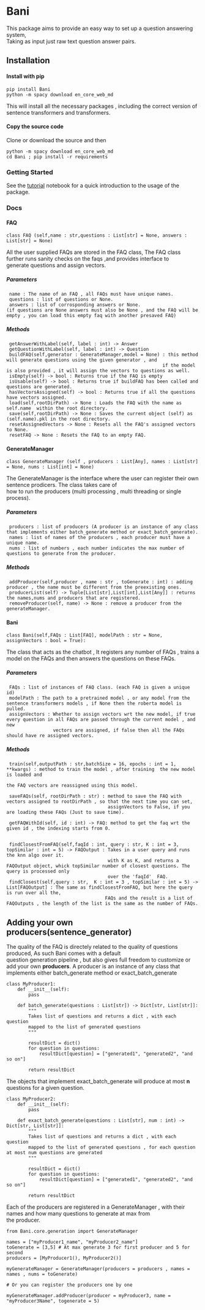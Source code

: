 # Bani
This package aims to provide an easy way to set up a question answering system,  
Taking as input just raw text question answer pairs.

## Installation 
#### Install with pip
```
pip install Bani
python -m spacy download en_core_web_md
```
This will install all the necessary packages , including the correct version of sentence transformers and transformers. 
#### Copy the source code
Clone or download the source and then 
```
python -m spacy download en_core_web_md
cd Bani ; pip install -r requirements
```


### Getting Started
See the [tutorial](https://github.com/captanlevi/Bani/blob/master/Tutorial.ipynb) notebook for a quick introduction to the usage of the package.

### Docs

#### FAQ
```
class FAQ (self,name : str,questions : List[str] = None, answers : List[str] = None)
```
All the user supplied FAQs are stored in the FAQ class, The FAQ class further runs sanity checks on the faqs ,and provides interface to  
generate questions and assign vectors.  

##### Parameters
     name : The name of an FAQ , all FAQs must have unique names.  
     questions : list of questions or None.  
     answers : list of corrosponding answers or None.  
    (if questions are None answers must also be None , and the FAQ will be empty , you can load this empty faq with another presaved FAQ)

##### Methods
     getAnswerWithLabel(self, label : int) -> Answer  
     getQuestionWithLabel(self, label : int) -> Question  
     buildFAQ(self,generator : GenerateManager,model = None) : this method will generate questions using the given generator , and   
                                                             if the model is also provided , it will assign the vectors to questions as well.  
     isEmpty(self) -> bool : Returns true if the FAQ is empty  
     isUsable(self) -> bool : Returns true if buildFAQ has been called and questions are generated.
     hasVectorsAssigned(self) -> bool : Returns true if all the questions have vectors assigned.  
     load(self,rootDirPath) -> None : Loads the FAQ with the name as self.name  within the root directory.  
     save(self,rootDirPath) -> None : Saves the current object (self) as (self.name).pkl in the root directory.  
     resetAssignedVectors -> None : Resets all the FAQ's assigned vectors to None.  
     resetFAQ -> None : Resets the FAQ to an empty FAQ.  

#### GenerateManager  
```
class GenerateManager (self , producers : List[Any], names : List[str] = None, nums : List[int] = None)
```
The GenerateManager is the interface where the user can register their own sentence prodicers. The class takes care of  
how to run the producers (multi processing , multi threading or single process).  

##### Parameters  
     producers : list of producers (A producer is an instance of any class that implements either batch_generate method or exact_batch_generate).  
     names : list of names of the producers , each producer must have a unique name.
     nums : list of numbers , each number indicates the max number of questions to generate from the producer.  
 
##### Methods  
     addProducer(self,producer , name : str , toGenerate : int) : adding producer , the name must be different from the preexisting ones.  
     producerList(self) -> Tuple[List[str],List[int],List[Any]] : returns the names,nums and producers that are registered.  
     removeProducer(self, name) -> None : remove a producer from the generateManager.  
     

#### Bani

```
class Bani(self,FAQs : List[FAQ], modelPath : str = None, assignVectors : bool = True):
```
The class that acts as the chatbot , It registers any number of FAQs , trains a model on the FAQs and then answers the questions on these FAQs.  

##### Parameters  
     FAQs : list of instances of FAQ class. (each FAQ is given a unique id)
     modelPath : The path to a pretrained model , or any model from the sentence transformers models , if None then the roberta model is pulled.  
     assignVectors : Whether to assign vectors wrt the new model, if true every question in all FAQs are passed through the current model , and new  
                     vectors are assigned, if false then all the FAQs should have re assigned vectors.  


##### Methods  
     train(self,outputPath : str,batchSize = 16, epochs : int = 1, **kwargs) : method to train the model , after training  the new model is loaded and  
                                                                               the FAQ vectors are reassigned using this model.  
                                                                              
     saveFAQs(self, rootDirPath : str) : method to save the FAQ with vectors assigned to rootDirPath , so that the next time you can set,  
                                         assignVectors to False, if you are loading these FAQs (Just to save time).  
     
     getFAQWithId(self, id : int) -> FAQ: method to get the faq wrt the given id , the indexing starts from 0.  
     
     
     findClosestFromFAQ(self,faqId : int, query : str, K : int = 3, topSimilar : int = 5) -> FAQOutput : Takes in a user query and runs the knn algo over it.  
                                         with K as K, and returns a FAQOutput object, whick topSimilar number of closest questions. The query is processed only  
                                         over the 'faqId'  FAQ.
     findClosest(self,query : str,  K : int = 3 , topSimilar : int = 5) -> List[FAQOutput] : The same as findClosestFromFAQ, but here the query is run over all the,  
                                        FAQs and the result is a list of FAQOutputs , the length of the list is the same as the number of FAQs.
                                            

## Adding your own producers(sentence_generator)
The quality of the FAQ is directely related to the quality of questions produced, As such Bani comes with a default  
question generation pipeline , but also gives full freedom to customize or add your own **producers**.
A producer is an instance of any class that implements either batch_generate method or exact_batch_generate
```
class MyProducer1:
    def __init__(self):
        pass
    
    def batch_generate(questions : List[str]) -> Dict[str, List[str]]:
        """
        Takes list of questions and returns a dict , with each question 
        mapped to the list of generated questions
        """
        
        resultDict = dict()
        for question in questions:
            resultDict[question] = ["generated1", "generated2", "and so on"]
        
        return resultDict
```

The objects that implement exact_batch_generate will produce at most **n** questions for a given question. 

```
class MyProducer2:
    def __init__(self):
        pass
    
    def exact_batch_generate(questions : List[str], num : int) -> Dict[str, List[str]]:
        """
        Takes list of questions and returns a dict , with each question 
        mapped to the list of generated questions , for each question at most num questions are generated
        """
        
        resultDict = dict()
        for question in questions:
            resultDict[question] = ["generated1", "generated2", "and so on"]
        
        return resultDict
```

Each of the producers are registered in a GenerateManager , with their names and how many questions to generate at max from  
the producer.

```
from Bani.core.generation import GenerateManager

names = ["myProducer1_name", "myProducer2_name"]
toGenerate = [3,5] # At max generate 3 for first producer and 5 for second
producers = [MyProducer1(), MyProducer2()]

myGenerateManager = GenerateManager(producers = producers , names = names , nums = toGenerate)

# Or you can register the producers one by one

myGenerateManager.addProducer(producer = myProducer3, name = "myProducer3Name", togenerate = 5)
```




